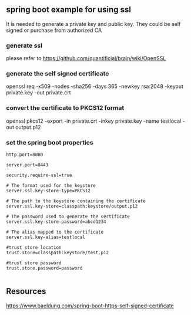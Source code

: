 ## spring boot example for using ssl

It is needed to generate a private key and public key. They could be self signed or purchase from authorized CA

### generate ssl

please refer to  https://github.com/quantificial/brain/wiki/OpenSSL

### generate the self signed certificate

openssl req -x509 -nodes -sha256 -days 365 -newkey rsa:2048 -keyout private.key -out private.crt

### convert the certificate to PKCS12 format 

openssl pkcs12 -export -in private.crt -inkey private.key -name testlocal -out output.p12

### set the spring boot properties

```
http.port=8080

server.port=8443

security.require-ssl=true

# The format used for the keystore
server.ssl.key-store-type=PKCS12

# The path to the keystore containing the certificate
server.ssl.key-store=classpath:keystore/output.p12

# The password used to generate the certificate
server.ssl.key-store-password=abcd1234

# The alias mapped to the certificate
server.ssl.key-alias=testlocal

#trust store location
trust.store=classpath:keystore/test.p12

#trust store password
trust.store.password=password


```


## Resources

https://www.baeldung.com/spring-boot-https-self-signed-certificate

